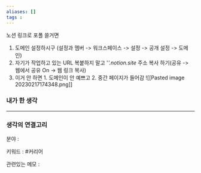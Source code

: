 ```yaml
---
aliases: []
tags : 
---
```

노션 링크로 포폴 쓸거면
1. 도메인 설정하시구 (설정과 멤버 -> 워크스페이스 -> 설정 -> 공개 설정 -> 도메인)
2. 자기가 작업하고 있는 URL 복붙하지 말고 '*'.notion.site* 주소 복사 하기(공유 -> 웹에서 공유 On -> 웹 링크 복사)
3. 이거 안 하면 1. 도메인이 안 예쁘고 2. 중간 페이지가 들어감
![[Pasted image 20230217174348.png]]


### 내가 한 생각

---
### 생각의 연결고리
분야 : 

키워드 : #커리어 


관련있는 메모 : 
